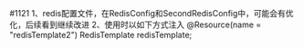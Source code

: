 #1121
1、redis配置文件，在RedisConfig和SecondRedisConfig中，可能会有优化，后续看到继续改进
2、使用时以如下方式注入
        @Resource(name = "redisTemplate2")
        RedisTemplate redisTemplate;